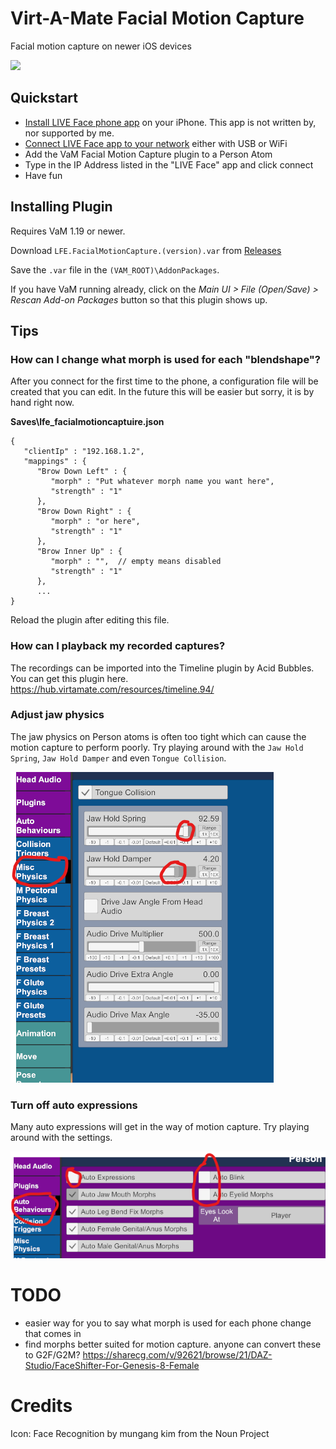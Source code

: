 # Virt-A-Mate Facial Motion Capture

Facial motion capture on newer iOS devices

![](images/demo.gif?raw=true)

## Quickstart

- [Install LIVE Face phone app](https://itunes.apple.com/us/app/live-face/id1357551209) on your iPhone. This app is not written by, nor supported by me.
- [Connect LIVE Face app to your network](https://manual.reallusion.com/Motion_LIVE_Plugin/ENU/Content/iClone_7/Pro_7.0/29_Plug_in/Motion_Live/Connecting_to_LIVE_Face.htm) either with USB or WiFi
- Add the VaM Facial Motion Capture plugin to a Person Atom
- Type in the IP Address listed in the "LIVE Face" app and click connect
- Have fun

## Installing Plugin

Requires VaM 1.19 or newer.

Download `LFE.FacialMotionCapture.(version).var` from [Releases](https://github.com/lfe999/FacialMotionCapture/releases)

Save the `.var` file in the `(VAM_ROOT)\AddonPackages`.

If you have VaM running already, click on the *Main UI > File (Open/Save) > Rescan Add-on Packages* button so that this plugin shows up.

## Tips

### How can I change what morph is used for each "blendshape"?

After you connect for the first time to the phone, a configuration file will be created that you can edit.  In the future this will be easier but sorry, it is by hand right now.

**Saves\lfe_facialmotioncaptuire.json**
```
{
   "clientIp" : "192.168.1.2", 
   "mappings" : { 
      "Brow Down Left" : { 
         "morph" : "Put whatever morph name you want here", 
         "strength" : "1"
      }, 
      "Brow Down Right" : { 
         "morph" : "or here", 
         "strength" : "1"
      }, 
      "Brow Inner Up" : { 
         "morph" : "",  // empty means disabled
         "strength" : "1"
      }, 
      ...
}
```

Reload the plugin after editing this file.

### How can I playback my recorded captures?

The recordings can be imported into the Timeline plugin by Acid Bubbles.  You can get this plugin here. https://hub.virtamate.com/resources/timeline.94/

### Adjust jaw physics

The jaw physics on Person atoms is often too tight which can cause the motion capture to perform poorly.  Try playing around with the `Jaw Hold Spring`, `Jaw Hold Damper` and even `Tongue Collision`.

![](images/jaw_physics.png?raw=true)

### Turn off auto expressions

Many auto expressions will get in the way of motion capture.  Try playing around with the settings.

![](images/auto_behaviors.png?raw=true)

# TODO

- easier way for you to say what morph is used for each phone change that comes in
- find morphs better suited for motion capture. anyone can convert these to G2F/G2M? https://sharecg.com/v/92621/browse/21/DAZ-Studio/FaceShifter-For-Genesis-8-Female

# Credits

Icon: Face Recognition by mungang kim from the Noun Project

